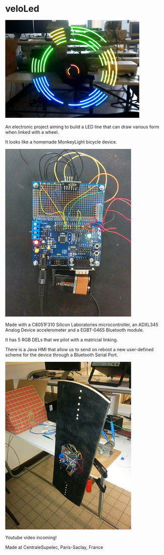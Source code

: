 # veloLed
![Rotating device](misc/LISA.png)

An electronic project aiming to build a LED line that can draw various form when linked with a wheel.

It looks like a homemade MonkeyLight bicycle device.

![Microcontroller card](misc/IMG_20160111_102439.png)

Made with a C8051F310 Silicon Laboratories microcontroller, an ADXL345 Analog Device accelerometer and a EGBT-046S Bluetooth module.

It has 5 RGB DELs that we pilot with a matricial linking.

There is a Java HMI that allow us to send on reboot a new user-defined scheme for the device through a Bluetooth Serial Port.

![Test bench](misc/IMG_20160107_220810.png)

Youtube video incoming!

Made at CentraleSupelec, Paris-Saclay, France